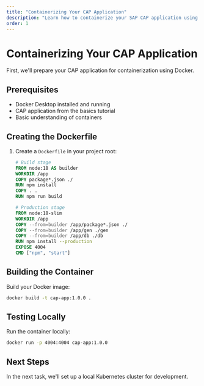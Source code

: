 ```yaml
---
title: "Containerizing Your CAP Application"
description: "Learn how to containerize your SAP CAP application using Docker"
order: 1
---
```


# Containerizing Your CAP Application

First, we'll prepare your CAP application for containerization using Docker.

## Prerequisites

- Docker Desktop installed and running
- CAP application from the basics tutorial
- Basic understanding of containers

## Creating the Dockerfile

1. Create a `Dockerfile` in your project root:
   ```dockerfile
   # Build stage
   FROM node:18 AS builder
   WORKDIR /app
   COPY package*.json ./
   RUN npm install
   COPY . .
   RUN npm run build

   # Production stage
   FROM node:18-slim
   WORKDIR /app
   COPY --from=builder /app/package*.json ./
   COPY --from=builder /app/gen ./gen
   COPY --from=builder /app/db ./db
   RUN npm install --production
   EXPOSE 4004
   CMD ["npm", "start"]
   ```

## Building the Container

Build your Docker image:
```bash
docker build -t cap-app:1.0.0 .
```

## Testing Locally

Run the container locally:
```bash
docker run -p 4004:4004 cap-app:1.0.0
```

## Next Steps

In the next task, we'll set up a local Kubernetes cluster for development.